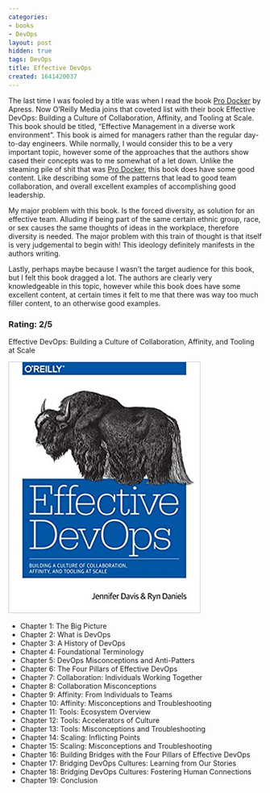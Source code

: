 ```yaml
---
categories:
- books
- DevOps
layout: post
hidden: true
tags: DevOps
title: Effective DevOps
created: 1641420037
---
```


The last time I was fooled by a title was when I read the book <a href="https://www.rubysecurity.org/books_Pro-Docker" taget="_blank">Pro Docker</a> by Apress. Now O’Reilly Media joins that coveted list with their book Effective DevOps: Building a Culture of Collaboration, Affinity, and Tooling at Scale. This book should be titled, “Effective Management in a diverse work environment”. This book is aimed for managers rather than the regular day-to-day engineers. While normally, I would consider this to be a very important topic, however some of the approaches that the authors show cased their concepts was to me somewhat of a let down. Unlike the steaming pile of shit that was <a href="https://www.rubysecurity.org/books_Pro-Docker" taget="_blank">Pro Docker</a>, this book does have some good content. Like describing some of the patterns that lead to good team collaboration, and overall excellent examples of accomplishing good leadership.

My major problem with this book. Is the forced diversity, as solution for an effective team. Alluding if being part of the same certain ethnic group, race, or sex causes the same thoughts of ideas in the workplace, therefore diversity is needed. The major problem with this train of thought is that itself is very judgemental to begin with! This ideology definitely manifests in the authors writing.

Lastly, perhaps maybe because I wasn’t the target audience for this book, but I felt this book dragged a lot. The authors are clearly very knowledgeable in this topic, however while this book does have some excellent content, at certain times it felt to me that there was way too much filler content, to an otherwise good examples.

### Rating: 2/5

Effective DevOps: Building a Culture of Collaboration, Affinity, and Tooling at Scale

<a href="https://www.oreilly.com/library/view/effective-devops/9781491926291" target="_blank"><img src="/assets/books/effective-devops.jpg"></a>

* Chapter 1: The Big Picture
* Chapter 2: What is DevOps
* Chapter 3: A History of DevOps
* Chapter 4: Foundational Terminology
* Chapter 5: DevOps Misconceptions and Anti-Patters
* Chapter 6: The Four Pillars of Effective DevOps
* Chapter 7: Collaboration: Individuals Working Together
* Chapter 8: Collaboration Misconceptions
* Chapter 9: Affinity: From Individuals to Teams
* Chapter 10: Affinity: Misconceptions and Troubleshooting
* Chapter 11: Tools: Ecosystem Overview
* Chapter 12: Tools: Accelerators of Culture
* Chapter 13: Tools: Misconceptions and Troubleshooting
* Chapter 14: Scaling: Inflicting Points
* Chapter 15: Scaling: Misconceptions and Troubleshooting
* Chapter 16: Building Bridges with the Four Pillars of Effective DevOps
* Chapter 17: Bridging DevOps Cultures: Learning from Our Stories
* Chapter 18: Bridging DevOps Cultures: Fostering Human Connections
* Chapter 19: Conclusion
